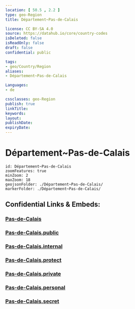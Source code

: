 ```yaml
---
location: [ 50.5 , 2.2 ] 
type: geo-Region
title: Département~Pas-de-Calais

license: CC BY-SA 4.0
source: https://datahub.io/core/country-codes
isDeleted: false
isReadOnly: false
draft: false
confidential: public

tags:
- geo/Country/Region
aliases:
- Département~Pas-de-Calais

Languages:
- de

cssclasses: geo-Region
publish: true
linkTitle: 
keywords: 
layout: 
publishDate: 
expiryDate: 
---
```


# Département~Pas-de-Calais

```leaflet
id: Département~Pas-de-Calais
zoomFeatures: true 
minZoom: 2 
maxZoom: 18
geojsonFolder: ./Département~Pas-de-Calais/
markerFolder: ./Département~Pas-de-Calais/
```


## Confidential Links & Embeds: 

### [Pas-de-Calais](/_Standards/Earth/Continent/Europe/Europe~West/France/regions~France/Hauts-de-France/departments~Hauts-de-France/Pas-de-Calais.md) 

### [Pas-de-Calais.public](/_public/Earth/Continent/Europe/Europe~West/France/regions~France/Hauts-de-France/departments~Hauts-de-France/Pas-de-Calais.public.md) 

### [Pas-de-Calais.internal](/_internal/Earth/Continent/Europe/Europe~West/France/regions~France/Hauts-de-France/departments~Hauts-de-France/Pas-de-Calais.internal.md) 

### [Pas-de-Calais.protect](/_protect/Earth/Continent/Europe/Europe~West/France/regions~France/Hauts-de-France/departments~Hauts-de-France/Pas-de-Calais.protect.md) 

### [Pas-de-Calais.private](/_private/Earth/Continent/Europe/Europe~West/France/regions~France/Hauts-de-France/departments~Hauts-de-France/Pas-de-Calais.private.md) 

### [Pas-de-Calais.personal](/_personal/Earth/Continent/Europe/Europe~West/France/regions~France/Hauts-de-France/departments~Hauts-de-France/Pas-de-Calais.personal.md) 

### [Pas-de-Calais.secret](/_secret/Earth/Continent/Europe/Europe~West/France/regions~France/Hauts-de-France/departments~Hauts-de-France/Pas-de-Calais.secret.md)

